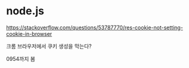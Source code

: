 # node.js

https://stackoverflow.com/questions/53787770/res-cookie-not-setting-cookie-in-browser

크롬 브라우저에서 쿠키 생성을 막는다?

0954까지 봄
